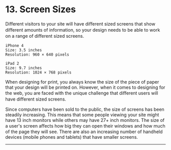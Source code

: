 # 13. Screen Sizes

Diﬀerent visitors to your site will have diﬀerent sized screens that show diﬀerent amounts of information, so your design needs to be able to work on a range of diﬀerent sized screens.

```
iPhone 4
Size: 3.5 inches
Resolution: 960 × 640 pixels
```

```
iPad 2
Size: 9.7 inches
Resolution: 1024 × 768 pixels
```

When designing for print, you always know the size of the piece of paper that your design will be printed on. However, when it comes to designing for the web, you are faced with the unique challenge that diﬀerent users will have diﬀerent sized screens.

Since computers have been sold to the public, the size of screens has been steadily increasing. This means that some people viewing your site might have 13 inch monitors while others may have 27+ inch monitors. The size of a user's screen aﬀects how big they can open their windows and how much of the page they will see. There are also an increasing number of handheld devices (mobile phones and tablets) that have smaller screens.

---
